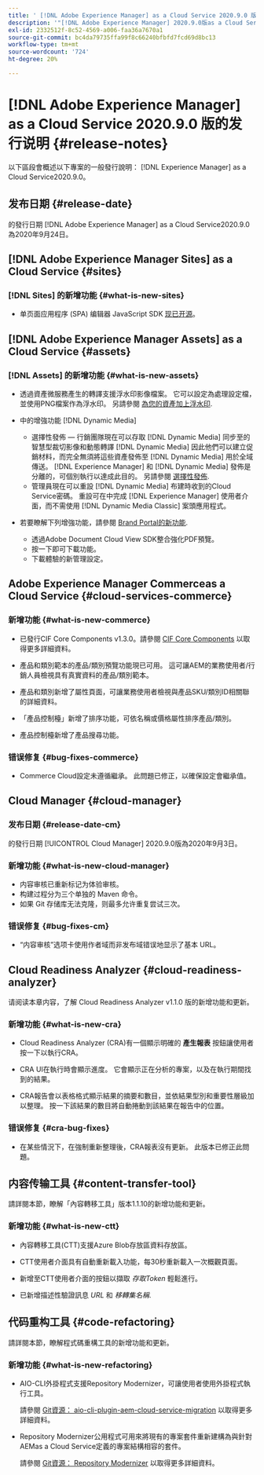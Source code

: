 ```yaml
---
title: ' [!DNL Adobe Experience Manager] as a Cloud Service 2020.9.0 版的发行说明。'
description: '"[!DNL Adobe Experience Manager] 2020.9.0版as a Cloud Service發行說明」。'
exl-id: 2332512f-8c52-4569-a006-faa36a7670a1
source-git-commit: bc4da79735ffa99f8c66240bfbfd7fcd69d8bc13
workflow-type: tm+mt
source-wordcount: '724'
ht-degree: 20%

---
```


# [!DNL Adobe Experience Manager] as a Cloud Service 2020.9.0 版的发行说明  {#release-notes}

以下區段會概述以下專案的一般發行說明： [!DNL Experience Manager] as a Cloud Service2020.9.0。

## 发布日期 {#release-date}

的發行日期 [!DNL Adobe Experience Manager] as a Cloud Service2020.9.0為2020年9月24日。

## [!DNL Adobe Experience Manager Sites] as a Cloud Service {#sites}

### [!DNL Sites] 的新增功能 {#what-is-new-sites}

* 单页面应用程序 (SPA) 编辑器 JavaScript SDK [现已开源](/help/implementing/developing/hybrid/reference-materials.md)。

## [!DNL Adobe Experience Manager Assets] as a Cloud Service {#assets}

### [!DNL Assets] 的新增功能 {#what-is-new-assets}

* 透過資產微服務產生的轉譯支援浮水印影像檔案。 它可以設定為處理設定檔，並使用PNG檔案作為浮水印。 另請參閱 [為您的資產加上浮水印](/help/assets/watermark-assets.md).

* 中的增強功能 [!DNL Dynamic Media]

   * 選擇性發佈 — 行銷團隊現在可以存取 [!DNL Dynamic Media] 同步至的智慧型裁切影像和動態轉譯 [!DNL Dynamic Media] 因此他們可以建立促銷材料，而完全無須將這些資產發佈至 [!DNL Dynamic Media] 用於全域傳送。 [!DNL Experience Manager] 和 [!DNL Dynamic Media] 發佈是分離的，可個別執行以達成此目的。 另請參閱 [選擇性發佈](/help/assets/dynamic-media/selective-publishing.md).
   * 管理員現在可以重設 [!DNL Dynamic Media] 布建時收到的Cloud Service密碼。 重設可在中完成 [!DNL Experience Manager] 使用者介面，而不需使用 [!DNL Dynamic Media Classic] 案頭應用程式。

* 若要瞭解下列增強功能，請參閱 [Brand Portal的新功能](https://experienceleague.adobe.com/docs/experience-manager-brand-portal/using/introduction/whats-new.html).

   * 透過Adobe Document Cloud View SDK整合強化PDF預覽。
   * 按一下即可下載功能。
   * 下載體驗的新管理設定。

<!--
### Bugs Fixed {#bugs-fixed-assets}

TBD: list of Assets aaCS bugs that are fixed.
-->

## Adobe Experience Manager Commerceas a Cloud Service {#cloud-services-commerce}

### 新增功能 {#what-is-new-commerce}

* 已發行CIF Core Components v1.3.0。請參閱 [CIF Core Components](https://github.com/adobe/aem-core-cif-components/releases/tag/core-cif-components-reactor-1.3.0) 以取得更多詳細資料。

* 產品和類別範本的產品/類別預覽功能現已可用。 這可讓AEM的業務使用者/行銷人員檢視具有真實資料的產品/類別範本。

* 產品和類別新增了屬性頁面，可讓業務使用者檢視與產品SKU/類別ID相關聯的詳細資料。

* 「產品控制檯」新增了排序功能，可依名稱或價格屬性排序產品/類別。

* 產品控制檯新增了產品搜尋功能。

### 错误修复 {#bug-fixes-commerce}

* Commerce Cloud設定未遵循繼承。 此問題已修正，以確保設定會繼承值。

## Cloud Manager {#cloud-manager}

### 发布日期 {#release-date-cm}

的發行日期 [!UICONTROL Cloud Manager] 2020.9.0版為2020年9月3日。

### 新增功能 {#what-is-new-cloud-manager}

* 内容审核已重新标记为体验审核。
* 构建过程分为三个单独的 Maven 命令。
* 如果 Git 存储库无法克隆，则最多允许重复尝试三次。

### 错误修复 {#bug-fixes-cm}

* “内容审核”选项卡使用作者域而非发布域错误地显示了基本 URL。

## Cloud Readiness Analyzer {#cloud-readiness-analyzer}

请阅读本章内容，了解 Cloud Readiness Analyzer v1.1.0 版的新增功能和更新。

### 新增功能 {#what-is-new-cra}

* Cloud Readiness Analyzer (CRA)有一個顯示明確的 **產生報表** 按鈕讓使用者按一下以執行CRA。

* CRA UI在執行時會顯示進度。 它會顯示正在分析的專案，以及在執行期間找到的結果。

* CRA報告會以表格格式顯示結果的摘要和數目，並依結果型別和重要性層級加以整理。 按一下該結果的數目將自動捲動到該結果在報告中的位置。

### 错误修复 {#cra-bug-fixes}

* 在某些情況下，在強制重新整理後，CRA報表沒有更新。 此版本已修正此問題。

## 内容传输工具 {#content-transfer-tool}

請詳閱本節，瞭解「內容轉移工具」版本1.1.10的新增功能和更新。

### 新增功能 {#what-is-new-ctt}

* 內容轉移工具(CTT)支援Azure Blob存放區資料存放區。

* CTT使用者介面具有自動重新載入功能，每30秒重新載入一次概觀頁面。

* 新增至CTT使用者介面的按鈕以擷取 *存取Token* 輕鬆進行。

* 已新增描述性驗證訊息 *URL* 和 *移轉集名稱*.

## 代码重构工具 {#code-refactoring}

請詳閱本節，瞭解程式碼重構工具的新增功能和更新。

### 新增功能 {#what-is-new-refactoring}

* AIO-CLI外掛程式支援Repository Modernizer，可讓使用者使用外掛程式執行工具。

   請參閱 [Git資源： aio-cli-plugin-aem-cloud-service-migration](https://github.com/adobe/aio-cli-plugin-aem-cloud-service-migration) 以取得更多詳細資料。

* Repository Modernizer公用程式可用來將現有的專案套件重新建構為與針對AEMas a Cloud Service定義的專案結構相容的套件。

   請參閱 [Git資源： Repository Modernizer](https://github.com/adobe/aem-cloud-service-source-migration/tree/master/packages/repository-modernizer) 以取得更多詳細資料。
